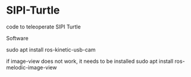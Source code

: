 # SIPI-Turtle
code to teleoperate SIPI Turtle

Software

sudo apt install ros-kinetic-usb-cam

if image-view does not work, it needs to be installed
sudo apt install ros-melodic-image-view
